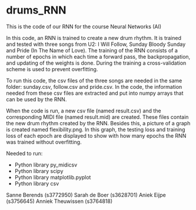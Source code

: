 # drums_RNN
This is the code of our RNN for the course Neural Networks (AI)

In this code, an RNN is trained to create a new drum rhythm. It is trained and tested with three songs from U2: I Will Follow, Sunday Bloody Sunday and Pride (In The Name of Love). The training of the RNN consists of a number of epochs in which each time a forward pass, the backpropagation, and updating of the weights is done. During the training a cross-validation scheme is used to prevent overfitting.

To run this code, the csv files of the three songs are needed in the same folder: sunday.csv, follow.csv and pride.csv. In the code, the information needed from these csv files are extracted and put into numpy arrays that can be used by the RNN. 

When the code is run, a new csv file (named result.csv) and the corresponding MIDI file (named result.mid) are created. These files contain the new drum rhythm created by the RNN. Besides this, a picture of a graph is created named flexibility.png. In this graph, the testing loss and training loss of each epoch are displayed to show with how many epochs the RNN was trained without overfitting.

Needed to run:
- Python library py_midicsv
- Python library scipy
- Python library matplotlib.pyplot
- Python library csv

Sanne Berends (s3772950)
Sarah de Boer (s3628701)
Aniek Eijpe (s3756645)
Anniek Theuwissen (s3764818)
